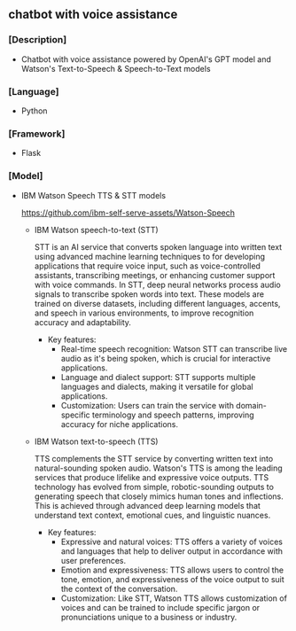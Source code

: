 ## chatbot with voice assistance
### [Description]
- Chatbot with voice assistance powered by OpenAI's GPT model and Watson's Text-to-Speech & Speech-to-Text models

### [Language]
- Python<br>

### [Framework]
- Flask

### [Model]
- IBM Watson Speech TTS & STT models

  https://github.com/ibm-self-serve-assets/Watson-Speech
  - IBM Watson speech-to-text (STT)
  
    STT is an AI service that converts spoken language into written text using advanced machine learning techniques to for developing applications that require voice input, such as voice-controlled assistants, transcribing meetings, or enhancing customer support with voice commands. In STT, deep neural networks process audio signals to transcribe spoken words into text. These models are trained on diverse datasets, including different languages, accents, and speech in various environments, to improve recognition accuracy and adaptability.
    
    - Key features:
      - Real-time speech recognition: Watson STT can transcribe live audio as it's being spoken, which is crucial for interactive applications. 
      - Language and dialect support: STT supports multiple languages and dialects, making it versatile for global applications. 
      - Customization: Users can train the service with domain-specific terminology and speech patterns, improving accuracy for niche applications.
 
  - IBM Watson text-to-speech (TTS)
    
    TTS complements the STT service by converting written text into natural-sounding spoken audio. Watson's TTS is among the leading services that produce lifelike and expressive voice outputs. TTS technology has evolved from simple, robotic-sounding outputs to generating speech that closely mimics human tones and inflections. This is achieved through advanced deep learning models that understand text context, emotional cues, and linguistic nuances.
    - Key features:
      - Expressive and natural voices: TTS offers a variety of voices and languages that help to deliver output in accordance with user preferences. 
      - Emotion and expressiveness: TTS allows users to control the tone, emotion, and expressiveness of the voice output to suit the context of the conversation. 
      - Customization: Like STT, Watson TTS allows customization of voices and can be trained to include specific jargon or pronunciations unique to a business or industry.